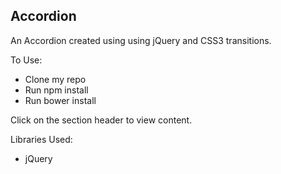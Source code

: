 ## Accordion

An Accordion created using using jQuery and CSS3 transitions.

To Use:
* Clone my repo
* Run npm install
* Run bower install

Click on the section header to view content.

Libraries Used:
* jQuery
